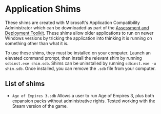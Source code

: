 Application Shims
=================

These shims are created with Microsoft's Application Compatibility Administrator which can be downloaded as part of the [Assessment and Deployment Toolkit][adk]. These shims allow older applications to run on newer Windows versions by tricking the application into thinking it is running on something other than what it is.

To use these shims, they must be installed on your computer. Launch an elevated command prompt, then install the relevant shim by running `sdbinst.exe shim.sdb`. Shims can be uninstalled by running `sdbinst.exe -u shim.sdb`. Once installed, you can remove the `.sdb` file from your computer.

[adk]: https://docs.microsoft.com/en-au/windows-hardware/get-started/adk-install

List of shims
------------

* `Age of Empires 3.sdb` Allows a user to run Age of Empires 3, plus both expansion packs without administrative rights. Tested working with the Steam version of the game.
